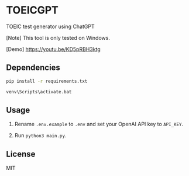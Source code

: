 # TOEICGPT
TOEIC test generator using ChatGPT

[Note] This tool is only tested on Windows.

[Demo] https://youtu.be/KD5pRBH3ktg

## Dependencies

```bash
pip install -r requirements.txt
```

```cmd
venv\Scripts\activate.bat
```

## Usage

1. Rename `.env.example` to `.env` and set your OpenAI API key to `API_KEY`.

2. Run `python3 main.py`.

## License

MIT
